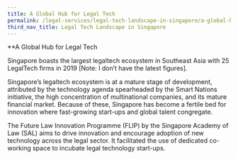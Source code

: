 ```yaml
---
title: A Global Hub for Legal Tech
permalink: /legal-services/legal-tech-landscape-in-singapore/a-global-hub-for-legal-tech/
third_nav_title: Legal Tech Landscape in Singapore
---
```


**A Global Hub for Legal Tech

Singapore boasts the largest legaltech ecosystem in Southeast Asia with 25 LegalTech firms in 2019 [Note: I don’t have the latest figures]. 

Singapore’s legaltech ecosystem is at a mature stage of development, attributed by the technology agenda spearheaded by the Smart Nations initiative, the high concentration of multinational companies, and its mature financial market. Because of these, Singapore has become a fertile bed for innovation where fast-growing start-ups and global talent congregate.  

The Future Law Innovation Programme (FLIP) by the Singapore Academy of Law (SAL) aims to drive innovation and encourage adoption of new technology across the legal sector. It facilitated the use of dedicated co-working space to incubate legal technology start-ups.
